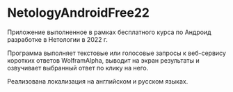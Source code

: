 # NetologyAndroidFree22
Приложение выполненное в рамках бесплатного курса по Андроид разработке в Нетологии в 2022 г.

Программа выполняет текстовые или голосовые запросы к веб-сервису коротких ответов WolframAlpha, выводит на экран результаты и озвучивает выбранный ответ по клику на него.

Реализована локализация на английском и русском языках.
